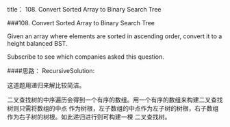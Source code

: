 title：
108. Convert Sorted Array to Binary Search Tree

###108. Convert Sorted Array to Binary Search Tree

Given an array where elements are sorted in ascending order,
convert it to a height balanced BST.

Subscribe to see which companies asked this question.

####思路：
RecursiveSolution:

这道题用递归来解比较简洁。

二叉查找树的中序遍历会得到一个有序的数组。用一个有序的数组来构建二叉查找树则只需将数组的中点
作为树根，左子数组的中点作为左子树的树根，右子数组作为右子树的树根。如此递归进行则可构建一棵
二叉查找树。